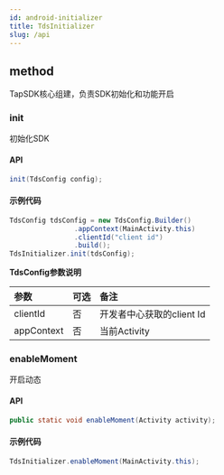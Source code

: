 ```yaml
---
id: android-initializer
title: TdsInitializer
slug: /api
---
```

## method

TapSDK核心组建，负责SDK初始化和功能开启

### init

初始化SDK

#### API  

```java
init(TdsConfig config);
```

#### 示例代码

```java
TdsConfig tdsConfig = new TdsConfig.Builder()
                .appContext(MainActivity.this)
                .clientId("client id")
                .build();
TdsInitializer.init(tdsConfig);
```

**TdsConfig参数说明**  

| 参数         | 可选  | 备注                |
| :--------- | :-- | :---------------- |
| clientId   | 否   | 开发者中心获取的client Id |
| appContext | 否   | 当前Activity        |

<!-- ### enableTapDB

#### API  

```java
enableTapDB(Activity activity, String gameVersion, String gameChannel);
```

#### 示例代码

```java
TdsInitializer.enableTapDB(MainActivity.this, "1.0", "default");
```

**enableTapDB 参数说明：**   

| 字段          | 可选  | 说明                                                                    |
| ----------- | --- | --------------------------------------------------------------------- |
| channel     | 是   | 长度大于0并小于等于256。分包渠道。1.2.名词解释中有介绍                                       |
| gameVersion | 是   | 长度大于0并小于等于256。游戏版本。为空时，自动获取游戏安装包的版本（AndroidManifest.xml中的versionName） | -->

### enableMoment

开启动态

#### API  

```java
public static void enableMoment(Activity activity);
```

#### 示例代码

```java
TdsInitializer.enableMoment(MainActivity.this);
```
